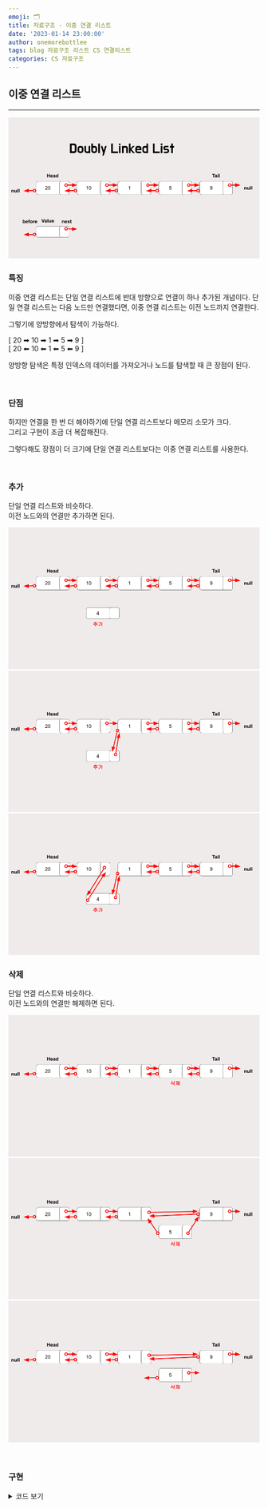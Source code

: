 ```yaml
---
emoji: 🗂
title: 자료구조 - 이중 연결 리스트
date: '2023-01-14 23:00:00'
author: onemorebottlee
tags: blog 자료구조 리스트 CS 연결리스트
categories: CS 자료구조
---
```


## **이중 연결 리스트**

---

![이중 연결 리스트](image1.png)

### **특징**

이중 연결 리스트는 단일 연결 리스트에 반대 방향으로 연결이 하나 추가된 개념이다. 단일 연결 리스트는 다음 노드만 연결했다면, 이중 연결 리스트는 이전 노드까지 연결한다.

그렇기에 양방향에서 탐색이 가능하다.

[ 20 ➡ 10 ➡ 1 ➡ 5 ➡ 9 ]  
[ 20 ⬅ 10 ⬅ 1 ⬅ 5 ⬅ 9 ]

양방향 탐색은 특정 인덱스의 데이터를 가져오거나 노드를 탐색할 때 큰 장점이 된다.

<br/>

### **단점**

하지만 연결을 한 번 더 해야하기에 단일 연결 리스트보다 메모리 소모가 크다.  
그리고 구현이 조금 더 복잡해진다.

그렇다해도 장점이 더 크기에 단일 연결 리스트보다는 이중 연결 리스트를 사용한다.

<br/>

### **추가**

단일 연결 리스트와 비슷하다.  
이전 노드와의 연결만 추가하면 된다.

![이중 연결 리스트_추가1](image2.png)
![이중 연결 리스트_추가2](image3.png)
![이중 연결 리스트_추가3](image4.png)

### **삭제**

단일 연결 리스트와 비슷하다.  
이전 노드와의 연결만 해제하면 된다.

![이중 연결 리스트_삭제1](image5.png)
![이중 연결 리스트_삭제2](image6.png)
![이중 연결 리스트_삭제3](image7.png)

<br/>

### **구현**

<details>
<summary>코드 보기</summary>

```javascript
class Node {
  constructor(val) {
    this.val = val;
    this.next = null;
    this.prev = null;
  }
}

class DoublyLinkedList {
  constructor() {
    this.head = null;
    this.tail = null;
    this.length = 0;
  }

  // 마지막에 요소 추가
  push(val) {
    // 노드 만들기
    let newNode = new Node(val);

    // 비어있는지 확인
    if (this.length === 0) {
      this.head = newNode;
      this.tail = newNode;
    } else {
      // 추가한 요소가 마지막 노드가 되도록 설정
      // prev, next 연결
      this.tail.next = newNode;
      newNode.prev = this.tail;
      this.tail = newNode;
    }
    this.length++;
    return this;
  }

  // 마지막 요소 삭제
  pop() {
    // 비어있는지 확인
    if (!this.head) return undefined;
    // 직전 노드가 마지막 요소가 되도록 설정
    let poppedNode = this.tail;
    if (this.length === 1) {
      this.head = null;
      this.tail = null;
    } else {
      this.tail = poppedNode.prev;
      this.tail.next = null;
      // 삭제할 노드의 연결 끊기
      poppedNode.prev = null;
    }
    this.length--;
    return poppedNode;
  }

  // 앞 요소 삭제
  shift() {
    // 비어있는지 확인
    if (this.length === 0) return undefined;
    // 삭제할 노드의 연결 끊기
    let oldHead = this.head;
    // 요소가 한개일 경우
    if (this.length === 1) {
      this.head = null;
      this.tail = null;
    } else {
      // 2번 요소가 head 역할하게
      this.head = oldHead.next;
      this.head.prev = null;
      oldHead.next = null;
    }
    this.length--;
    return oldHead;
  }

  // 앞 요소 추가
  unshift(val) {
    let newNode = new Node(val);
    // 비어있는지 확인
    if (this.length === 0) {
      this.head = newNode;
      this.tail = newNode;
    } else {
      // 새 노드 연결
      this.head.prev = newNode;
      newNode.next = this.head;
      this.head = newNode;
    }
    this.length++;
    return this;
  }

  // 인덱스에 해당하는 값 가져오기
  get(index) {
    // 인덱스가 유효한지 확인하기
    if (index < 0 || index >= this.length) return null;
    // 인덱스가 가까운 위치 확인하기 (앞/뒤)
    let count = 0;
    if (index <= this.length / 2) {
      // 앞부터찾기 인덱스에 해당하는 값 가져오기
      let current = this.head;
      while (count !== index) {
        current = current.next;
        count++;
      }
      return current;
    } else {
      // 뒤부터찾기 인덱스에 해당하는 값 가져오기
      let count = this.length - 1;
      let current = this.tail;
      while (count !== index) {
        current = current.prev;
        count--;
      }
      return current;
    }
  }

  // 인덱스에 값 변경하기
  set(index, val) {
    // 해당 인덱스 값 호출
    let foundNode = this.get(index);
    if (foundNode !== null) {
      foundNode.val = val;
      return true;
    }
    return false;
  }

  // 인덱스에 값 추가하기
  insert(index, val) {
    // 인덱스 값 유효성 확인, 처음이나 마지막일때 기존 메서드 활용
    if (index < 0 || index > this.length) return undefined;
    if (index === 0) return !!this.unshift(val);
    if (index === this.length) return !!this.push(val);

    // 해당 인덱스 값 호출
    let newNode = new Node(val);
    let beforeNode = this.get(index - 1);
    let afterNode = beforeNode.next;

    // 연결 수정
    beforeNode.next = newNode;
    newNode.prev = beforeNode;
    newNode.next = afterNode;
    afterNode.prev = newNode;
    this.length++;
    return true;
  }

  // 인덱스에 해당하는 값 제거
  remove(index) {
    // 인덱스 값 유효성 확인
    if (index < 0 || index > this.length) return undefined;
    if (index === 0) return this.shift();
    if (index === index.length - 1) return this.pop();

    // 해당 인덱스 값 호출
    let removedNode = this.get(index);
    let beforeNode = removedNode.prev;
    let afterNode = removedNode.next;

    // 연결 수정
    beforeNode.next = afterNode;
    afterNode.prev = beforeNode;
    removedNode.next = null;
    removedNode.prev = null;
    this.length--;
    return removedNode;
  }

  reverse() {
    let node = this.head;
    this.head = this.tail;
    this.tail = node;
    let next;
    let prev = null;
    for (let i = 0; i < this.length; i++) {
      next = node.next;
      node.next = prev;
      prev = node;
      node = next;
    }
    return this;
  }
}
```

</details>

```toc

```
